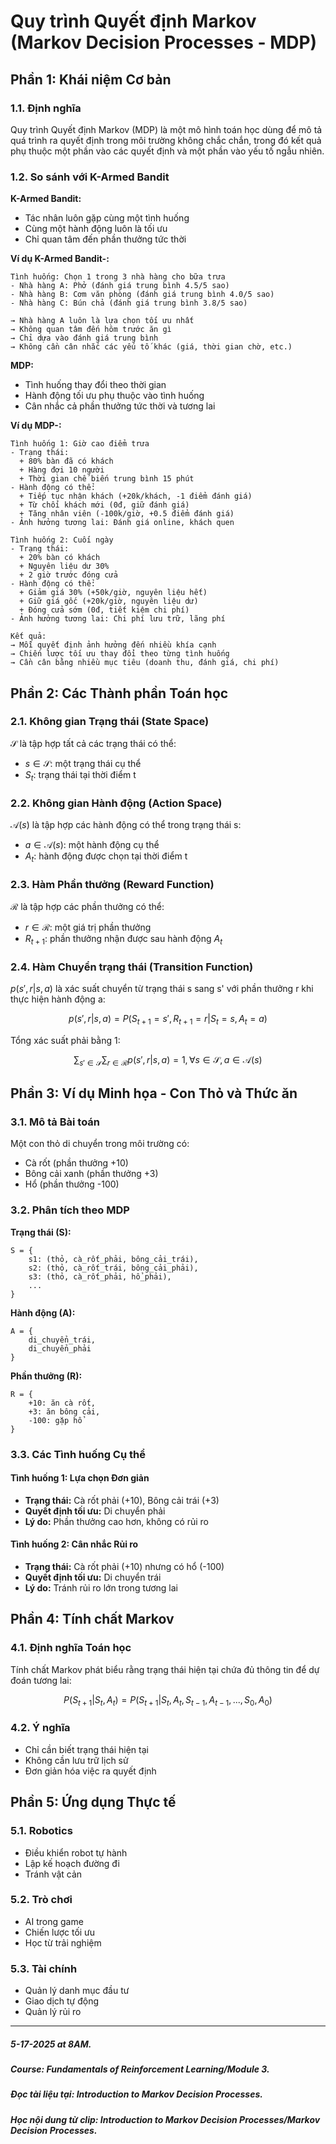 # Quy trình Quyết định Markov (Markov Decision Processes - MDP)

## Phần 1: Khái niệm Cơ bản

### 1.1. Định nghĩa
Quy trình Quyết định Markov (MDP) là một mô hình toán học dùng để mô tả quá trình ra quyết định trong môi trường không chắc chắn, trong đó kết quả phụ thuộc một phần vào các quyết định và một phần vào yếu tố ngẫu nhiên.

### 1.2. So sánh với K-Armed Bandit

**K-Armed Bandit:**
- Tác nhân luôn gặp cùng một tình huống
- Cùng một hành động luôn là tối ưu
- Chỉ quan tâm đến phần thưởng tức thời

**Ví dụ K-Armed Bandit-:**
```
Tình huống: Chọn 1 trong 3 nhà hàng cho bữa trưa
- Nhà hàng A: Phở (đánh giá trung bình 4.5/5 sao)
- Nhà hàng B: Cơm văn phòng (đánh giá trung bình 4.0/5 sao)
- Nhà hàng C: Bún chả (đánh giá trung bình 3.8/5 sao)

→ Nhà hàng A luôn là lựa chọn tối ưu nhất
→ Không quan tâm đến hôm trước ăn gì
→ Chỉ dựa vào đánh giá trung bình
→ Không cần cân nhắc các yếu tố khác (giá, thời gian chờ, etc.)
```

**MDP:**
- Tình huống thay đổi theo thời gian
- Hành động tối ưu phụ thuộc vào tình huống
- Cân nhắc cả phần thưởng tức thời và tương lai

**Ví dụ MDP-:**
```
Tình huống 1: Giờ cao điểm trưa
- Trạng thái: 
  + 80% bàn đã có khách
  + Hàng đợi 10 người
  + Thời gian chế biến trung bình 15 phút
- Hành động có thể: 
  + Tiếp tục nhận khách (+20k/khách, -1 điểm đánh giá)
  + Từ chối khách mới (0đ, giữ đánh giá)
  + Tăng nhân viên (-100k/giờ, +0.5 điểm đánh giá)
- Ảnh hưởng tương lai: Đánh giá online, khách quen

Tình huống 2: Cuối ngày
- Trạng thái:
  + 20% bàn có khách
  + Nguyên liệu dư 30%
  + 2 giờ trước đóng cửa
- Hành động có thể:
  + Giảm giá 30% (+50k/giờ, nguyên liệu hết)
  + Giữ giá gốc (+20k/giờ, nguyên liệu dư)
  + Đóng cửa sớm (0đ, tiết kiệm chi phí)
- Ảnh hưởng tương lai: Chi phí lưu trữ, lãng phí

Kết quả:
→ Mỗi quyết định ảnh hưởng đến nhiều khía cạnh
→ Chiến lược tối ưu thay đổi theo từng tình huống
→ Cần cân bằng nhiều mục tiêu (doanh thu, đánh giá, chi phí)
```

## Phần 2: Các Thành phần Toán học

### 2.1. Không gian Trạng thái (State Space)
$\mathcal{S}$ là tập hợp tất cả các trạng thái có thể:
- $s \in \mathcal{S}$: một trạng thái cụ thể
- $S_t$: trạng thái tại thời điểm t

### 2.2. Không gian Hành động (Action Space)
$\mathcal{A}(s)$ là tập hợp các hành động có thể trong trạng thái s:
- $a \in \mathcal{A}(s)$: một hành động cụ thể
- $A_t$: hành động được chọn tại thời điểm t

### 2.3. Hàm Phần thưởng (Reward Function)
$\mathcal{R}$ là tập hợp các phần thưởng có thể:
- $r \in \mathcal{R}$: một giá trị phần thưởng
- $R_{t+1}$: phần thưởng nhận được sau hành động $A_t$

### 2.4. Hàm Chuyển trạng thái (Transition Function)
$p(s',r|s,a)$ là xác suất chuyển từ trạng thái s sang s' với phần thưởng r khi thực hiện hành động a:

$$p(s',r|s,a) = P(S_{t+1}=s', R_{t+1}=r|S_t=s, A_t=a)$$

Tổng xác suất phải bằng 1:

$$\sum_{s' \in \mathcal{S}} \sum_{r \in \mathcal{R}} p(s',r|s,a) = 1, \forall s \in \mathcal{S}, a \in \mathcal{A}(s)$$

## Phần 3: Ví dụ Minh họa - Con Thỏ và Thức ăn

### 3.1. Mô tả Bài toán
Một con thỏ di chuyển trong môi trường có:
- Cà rốt (phần thưởng +10)
- Bông cải xanh (phần thưởng +3)
- Hổ (phần thưởng -100)

### 3.2. Phân tích theo MDP

**Trạng thái (S):**
```
S = {
    s1: (thỏ, cà_rốt_phải, bông_cải_trái),
    s2: (thỏ, cà_rốt_trái, bông_cải_phải),
    s3: (thỏ, cà_rốt_phải, hổ_phải),
    ...
}
```

**Hành động (A):**
```
A = {
    di_chuyển_trái,
    di_chuyển_phải
}
```

**Phần thưởng (R):**
```
R = {
    +10: ăn cà rốt,
    +3: ăn bông cải,
    -100: gặp hổ
}
```

### 3.3. Các Tình huống Cụ thể

#### Tình huống 1: Lựa chọn Đơn giản
- **Trạng thái:** Cà rốt phải (+10), Bông cải trái (+3)
- **Quyết định tối ưu:** Di chuyển phải
- **Lý do:** Phần thưởng cao hơn, không có rủi ro

#### Tình huống 2: Cân nhắc Rủi ro
- **Trạng thái:** Cà rốt phải (+10) nhưng có hổ (-100)
- **Quyết định tối ưu:** Di chuyển trái
- **Lý do:** Tránh rủi ro lớn trong tương lai

## Phần 4: Tính chất Markov

### 4.1. Định nghĩa Toán học
Tính chất Markov phát biểu rằng trạng thái hiện tại chứa đủ thông tin để dự đoán tương lai:

$$P(S_{t+1}|S_t,A_t) = P(S_{t+1}|S_t,A_t,S_{t-1},A_{t-1},...,S_0,A_0)$$

### 4.2. Ý nghĩa
- Chỉ cần biết trạng thái hiện tại
- Không cần lưu trữ lịch sử
- Đơn giản hóa việc ra quyết định

## Phần 5: Ứng dụng Thực tế

### 5.1. Robotics
- Điều khiển robot tự hành
- Lập kế hoạch đường đi
- Tránh vật cản

### 5.2. Trò chơi
- AI trong game
- Chiến lược tối ưu
- Học từ trải nghiệm

### 5.3. Tài chính
- Quản lý danh mục đầu tư
- Giao dịch tự động
- Quản lý rủi ro

----------------------------------------------------------------------------------------------------------------------------                                                                                                                                    
  ##### 5-17-2025 at 8AM.
  ##### Course: Fundamentals of Reinforcement Learning/Module 3.
  ##### Đọc tài liệu tại: Introduction to Markov Decision Processes.
  ##### Học nội dung từ clip: Introduction to Markov Decision Processes/Markov Decision Processes.